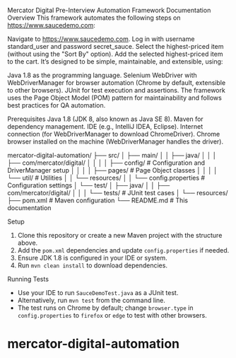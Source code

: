 Mercator Digital Pre-Interview Automation Framework Documentation
Overview
This framework automates the following steps on https://www.saucedemo.com:

Navigate to https://www.saucedemo.com.
Log in with username standard_user and password secret_sauce.
Select the highest-priced item (without using the "Sort By" option).
Add the selected highest-priced item to the cart.
It’s designed to be simple, maintainable, and extensible, using:

Java 1.8 as the programming language.
Selenium WebDriver with WebDriverManager for browser automation (Chrome by default, extensible to other browsers).
JUnit for test execution and assertions.
The framework uses the Page Object Model (POM) pattern for maintainability and follows best practices for QA automation.

Prerequisites
Java 1.8 (JDK 8, also known as Java SE 8).
Maven for dependency management.
IDE (e.g., IntelliJ IDEA, Eclipse).
Internet connection (for WebDriverManager to download ChromeDriver).
Chrome browser installed on the machine (WebDriverManager handles the driver).

mercator-digital-automation/
├── src/
│   ├── main/
│   │   ├── java/
│   │   │   ├── com/mercator/digital/
│   │   │   │   ├── config/              # Configuration and DriverManager setup
│   │   │   │   ├── pages/              # Page Object classes
│   │   │   │   └── util/               # Utilities
│   │   └── resources/
│   │       └── config.properties       # Configuration settings
│   └── test/
│       ├── java/
│       │   ├── com/mercator/digital/
│       │   │   └── tests/              # JUnit test cases
│       └── resources/
├── pom.xml                             # Maven configuration
└── README.md                           # This documentation

Setup
1. Clone this repository or create a new Maven project with the structure above.
2. Add the `pom.xml` dependencies and update `config.properties` if needed.
3. Ensure JDK 1.8 is configured in your IDE or system.
4. Run `mvn clean install` to download dependencies.

Running Tests
- Use your IDE to run `SauceDemoTest.java` as a JUnit test.
- Alternatively, run `mvn test` from the command line.
- The test runs on Chrome by default; change `browser.type` in `config.properties` to `firefox` or `edge` to test with other browsers.

# mercator-digital-automation
